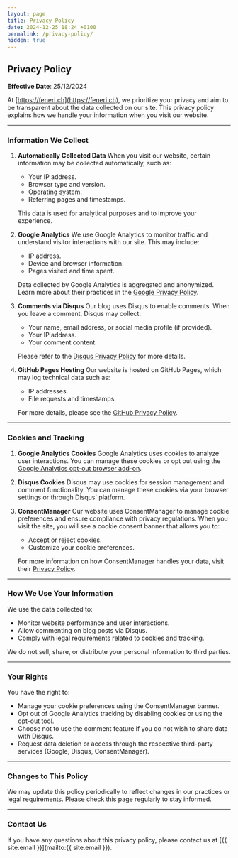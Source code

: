```yaml
---
layout: page
title: Privacy Policy
date: 2024-12-25 18:24 +0100
permalink: /privacy-policy/
hidden: true
---
```


## Privacy Policy

**Effective Date**: 25/12/2024

At [https://feneri.ch](https://feneri.ch), we prioritize your privacy and aim to be transparent about the data collected on our site. This privacy policy explains how we handle your information when you visit our website.

---

### Information We Collect

1. **Automatically Collected Data**
   When you visit our website, certain information may be collected automatically, such as:
   - Your IP address.
   - Browser type and version.
   - Operating system.
   - Referring pages and timestamps.

   This data is used for analytical purposes and to improve your experience.

2. **Google Analytics**
   We use Google Analytics to monitor traffic and understand visitor interactions with our site. This may include:
   - IP address.
   - Device and browser information.
   - Pages visited and time spent.

   Data collected by Google Analytics is aggregated and anonymized. Learn more about their practices in the [Google Privacy Policy](https://policies.google.com/privacy).

3. **Comments via Disqus**
   Our blog uses Disqus to enable comments. When you leave a comment, Disqus may collect:
   - Your name, email address, or social media profile (if provided).
   - Your IP address.
   - Your comment content.

   Please refer to the [Disqus Privacy Policy](https://help.disqus.com/en/articles/1717103-disqus-privacy-policy) for more details.

4. **GitHub Pages Hosting**
   Our website is hosted on GitHub Pages, which may log technical data such as:
   - IP addresses.
   - File requests and timestamps.

   For more details, please see the [GitHub Privacy Policy](https://docs.github.com/en/site-policy/privacy-policies/github-privacy-statement).

---

### Cookies and Tracking

1. **Google Analytics Cookies**
   Google Analytics uses cookies to analyze user interactions. You can manage these cookies or opt out using the [Google Analytics opt-out browser add-on](https://tools.google.com/dlpage/gaoptout).

2. **Disqus Cookies**
   Disqus may use cookies for session management and comment functionality. You can manage these cookies via your browser settings or through Disqus' platform.

3. **ConsentManager**
   Our website uses ConsentManager to manage cookie preferences and ensure compliance with privacy regulations. When you visit the site, you will see a cookie consent banner that allows you to:
   - Accept or reject cookies.
   - Customize your cookie preferences.

   For more information on how ConsentManager handles your data, visit their [Privacy Policy](https://www.consentmanager.net/privacy/).

---

### How We Use Your Information

We use the data collected to:

- Monitor website performance and user interactions.
- Allow commenting on blog posts via Disqus.
- Comply with legal requirements related to cookies and tracking.

We do not sell, share, or distribute your personal information to third parties.

---

### Your Rights

You have the right to:

- Manage your cookie preferences using the ConsentManager banner.
- Opt out of Google Analytics tracking by disabling cookies or using the opt-out tool.
- Choose not to use the comment feature if you do not wish to share data with Disqus.
- Request data deletion or access through the respective third-party services (Google, Disqus, ConsentManager).

---

### Changes to This Policy

We may update this policy periodically to reflect changes in our practices or legal requirements. Please check this page regularly to stay informed.

---

### Contact Us

If you have any questions about this privacy policy, please contact us at [{{ site.email }}](mailto:{{ site.email }}).
